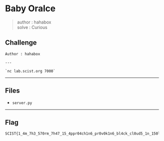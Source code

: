 # Baby Oralce
> author : hahabox  
> solve : Curious

## Challenge
```
Author : hahabox

---

`nc lab.scist.org 7000`
```

---
## Files
- `server.py`

---
## Flag
```
SCIST{1_4m_7h3_570rm_7h47_15_4ppr04ch1n6_pr0v0k1n6_bl4ck_cl0ud5_1n_150l4710n_1_4m_r3cl41m3r_0f_my_n4m3_b0rn_1n_fl4m35,_1_h4v3_b33n_bl3553d,_my_f4m1ly_cr357_15_4_d3m0n_0f_d347h}
```